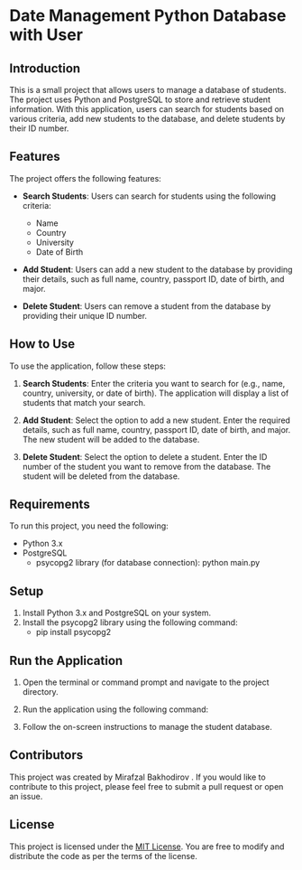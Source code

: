 # Date Management Python Database with User

## Introduction

This is a small project that allows users to manage a database of students. The project uses Python and PostgreSQL to store and retrieve student information. With this application, users can search for students based on various criteria, add new students to the database, and delete students by their ID number.

## Features

The project offers the following features:

- **Search Students**: Users can search for students using the following criteria:
  - Name
  - Country
  - University
  - Date of Birth

- **Add Student**: Users can add a new student to the database by providing their details, such as full name, country, passport ID, date of birth, and major.

- **Delete Student**: Users can remove a student from the database by providing their unique ID number.

## How to Use

To use the application, follow these steps:

1. **Search Students**: Enter the criteria you want to search for (e.g., name, country, university, or date of birth). The application will display a list of students that match your search.

2. **Add Student**: Select the option to add a new student. Enter the required details, such as full name, country, passport ID, date of birth, and major. The new student will be added to the database.

3. **Delete Student**: Select the option to delete a student. Enter the ID number of the student you want to remove from the database. The student will be deleted from the database.

## Requirements

To run this project, you need the following:

- Python 3.x
- PostgreSQL
  - psycopg2 library (for database connection): python main.py

## Setup

1. Install Python 3.x and PostgreSQL on your system.
2. Install the psycopg2 library using the following command:
   - pip install psycopg2



## Run the Application

1. Open the terminal or command prompt and navigate to the project directory.
2. Run the application using the following command:


3. Follow the on-screen instructions to manage the student database.

## Contributors

This project was created by Mirafzal Bakhodirov  . If you would like to contribute to this project, please feel free to submit a pull request or open an issue.

## License

This project is licensed under the [MIT License](LICENSE). You are free to modify and distribute the code as per the terms of the license.

